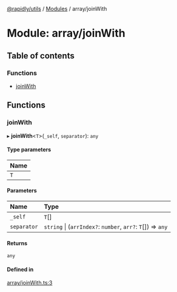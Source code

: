 [@rapidly/utils](../README.md) / [Modules](../modules.md) / array/joinWith

# Module: array/joinWith

## Table of contents

### Functions

- [joinWith](array_joinWith.md#joinwith)

## Functions

### joinWith

▸ **joinWith**<`T`\>(`_self`, `separator`): `any`

#### Type parameters

| Name |
| :------ |
| `T` |

#### Parameters

| Name | Type |
| :------ | :------ |
| `_self` | `T`[] |
| `separator` | `string` \| (`arrIndex?`: `number`, `arr?`: `T`[]) => `any` |

#### Returns

`any`

#### Defined in

[array/joinWith.ts:3](https://github.com/canguser/rapidly-utils/blob/09ac0e9/main/array/joinWith.ts#L3)
